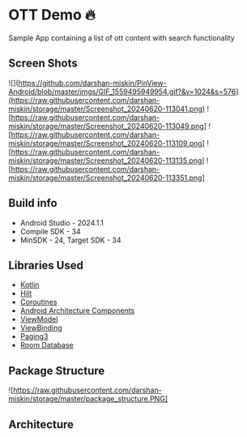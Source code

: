 # OTT Demo 🔥
Sample App containing a list of ott content with search functionality

## Screen Shots ##
![](https://github.com/darshan-miskin/PinView-Android/blob/master/imgs/GIF_1559495949954.gif?&v=1024&s=576](https://raw.githubusercontent.com/darshan-miskin/storage/master/Screenshot_20240620-113041.png)
![https://raw.githubusercontent.com/darshan-miskin/storage/master/Screenshot_20240620-113049.png]
![https://raw.githubusercontent.com/darshan-miskin/storage/master/Screenshot_20240620-113109.png]
![https://raw.githubusercontent.com/darshan-miskin/storage/master/Screenshot_20240620-113135.png]
![https://raw.githubusercontent.com/darshan-miskin/storage/master/Screenshot_20240620-113351.png]

## Build info ##
* Android Studio - 2024.1.1
* Compile SDK - 34
* MinSDK - 24, Target SDK - 34

## Libraries Used ##

* <a href="https://kotlinlang.org/">Kotlin</a>
* <a href="https://developer.android.com/training/dependency-injection/hilt-android">Hilt</a>
* <a href="https://kotlinlang.org/docs/reference/coroutines-overview.html">Coroutines</a>
* <a href="https://developer.android.com/topic/libraries/architecture">Android Architecture Components</a>
* <a href="https://developer.android.com/topic/libraries/architecture/viewmodel">ViewModel</a>
* <a href="https://developer.android.com/topic/libraries/view-binding">ViewBinding</a>
* <a href="https://developer.android.com/topic/libraries/architecture/paging/v3-overview">Paging3</a>
* <a href="https://developer.android.com/training/data-storage/room">Room Database</a>

## Package Structure ##
![https://raw.githubusercontent.com/darshan-miskin/storage/master/package_structure.PNG]

## Architecture ##
